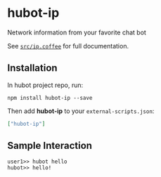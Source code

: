 # hubot-ip

Network information from your favorite chat bot

See [`src/ip.coffee`](src/ip.coffee) for full documentation.

## Installation

In hubot project repo, run:

`npm install hubot-ip --save`

Then add **hubot-ip** to your `external-scripts.json`:

```json
["hubot-ip"]
```

## Sample Interaction

```
user1>> hubot hello
hubot>> hello!
```
